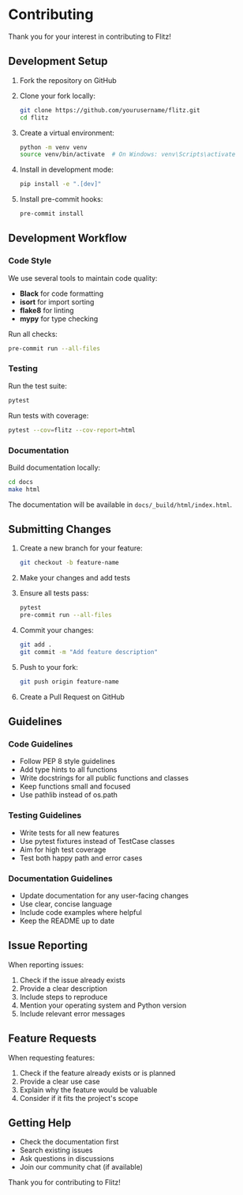 # Contributing

Thank you for your interest in contributing to Flitz!

## Development Setup

1. Fork the repository on GitHub
2. Clone your fork locally:
   ```bash
   git clone https://github.com/yourusername/flitz.git
   cd flitz
   ```

3. Create a virtual environment:
   ```bash
   python -m venv venv
   source venv/bin/activate  # On Windows: venv\Scripts\activate
   ```

4. Install in development mode:
   ```bash
   pip install -e ".[dev]"
   ```

5. Install pre-commit hooks:
   ```bash
   pre-commit install
   ```

## Development Workflow

### Code Style

We use several tools to maintain code quality:

- **Black** for code formatting
- **isort** for import sorting
- **flake8** for linting
- **mypy** for type checking

Run all checks:
```bash
pre-commit run --all-files
```

### Testing

Run the test suite:
```bash
pytest
```

Run tests with coverage:
```bash
pytest --cov=flitz --cov-report=html
```

### Documentation

Build documentation locally:
```bash
cd docs
make html
```

The documentation will be available in `docs/_build/html/index.html`.

## Submitting Changes

1. Create a new branch for your feature:
   ```bash
   git checkout -b feature-name
   ```

2. Make your changes and add tests

3. Ensure all tests pass:
   ```bash
   pytest
   pre-commit run --all-files
   ```

4. Commit your changes:
   ```bash
   git add .
   git commit -m "Add feature description"
   ```

5. Push to your fork:
   ```bash
   git push origin feature-name
   ```

6. Create a Pull Request on GitHub

## Guidelines

### Code Guidelines

- Follow PEP 8 style guidelines
- Add type hints to all functions
- Write docstrings for all public functions and classes
- Keep functions small and focused
- Use pathlib instead of os.path

### Testing Guidelines

- Write tests for all new features
- Use pytest fixtures instead of TestCase classes
- Aim for high test coverage
- Test both happy path and error cases

### Documentation Guidelines

- Update documentation for any user-facing changes
- Use clear, concise language
- Include code examples where helpful
- Keep the README up to date

## Issue Reporting

When reporting issues:

1. Check if the issue already exists
2. Provide a clear description
3. Include steps to reproduce
4. Mention your operating system and Python version
5. Include relevant error messages

## Feature Requests

When requesting features:

1. Check if the feature already exists or is planned
2. Provide a clear use case
3. Explain why the feature would be valuable
4. Consider if it fits the project's scope

## Getting Help

- Check the documentation first
- Search existing issues
- Ask questions in discussions
- Join our community chat (if available)

Thank you for contributing to Flitz!
